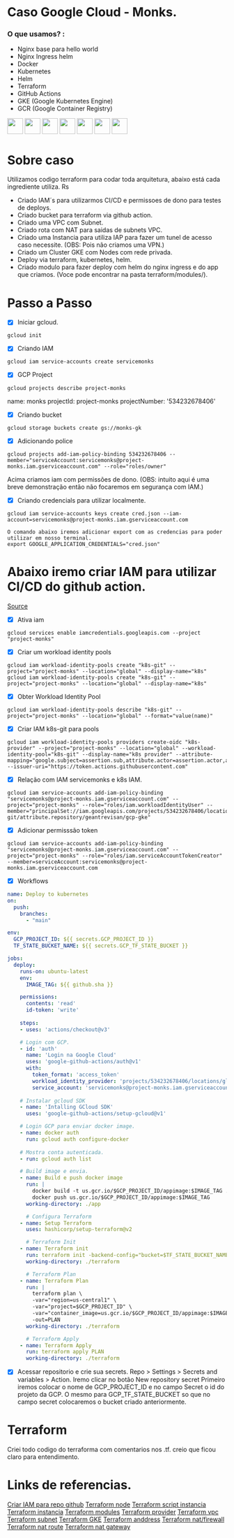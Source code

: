 # Caso Google Cloud - Monks.
### O que usamos? :
- Nginx base para hello world
- Nginx Ingress helm
- Docker
- Kubernetes
- Helm
- Terraform
- GitHub Actions
- GKE (Google Kubernetes Engine)
- GCR (Google Container Registry)

<p>
<img src="https://w7.pngwing.com/pngs/816/934/png-transparent-nginx-hd-logo-thumbnail.png" height="36" width="36" >
<img src="https://seeklogo.com/images/D/docker-logo-6D6F987702-seeklogo.com.png" height="36" width="36" >
<img src="https://juststickers.in/wp-content/uploads/2018/11/kubernetes-wordmark.png"  height="36" width="36" >
<img src="https://helm.sh/img/helm.svg"  height="36" width="36" >
<img src="https://www.gend.co/hs-fs/hubfs/gcp-logo-cloud.png?width=730&name=gcp-logo-cloud.png" height="36" >
<img src="https://miro.medium.com/v2/resize:fit:900/0*SM6gpc8GRfy65MmK.png" height="36" >
<img src="https://upload.wikimedia.org/wikipedia/commons/thumb/0/04/Terraform_Logo.svg/1280px-Terraform_Logo.svg.png" height="36" >
</p>

# Sobre caso
Utilizamos codigo terraform para codar toda arquitetura, abaixo está cada ingrediente utiliza. Rs
* Criado IAM´s para utilizarmos CI/CD e permissoes de dono para testes de deploys.
* Criado bucket para terraform via github action.
* Criado uma VPC com Subnet.
* Criado rota com NAT para saidas de subnets VPC.
* Criado uma Instancia para utiliza IAP para fazer um tunel de acesso caso necessite. (OBS: Pois não criamos uma VPN.) 
* Criado um Cluster GKE com Nodes com rede privada.
* Deploy via terraform, kubernetes, helm.
* Criado modulo para fazer deploy com helm do nginx ingress e do app que criamos. (Voce pode encontrar na pasta terraform/modules/).

# Passo a Passo
- [x] Iniciar gcloud.
```console
gcloud init
```

- [x] Criando IAM
```console
gcloud iam service-accounts create servicemonks
```

- [x] GCP Project
```console
gcloud projects describe project-monks
```

name: monks
projectId: project-monks
projectNumber: '534232678406'

- [x] Criando bucket
```console
gcloud storage buckets create gs://monks-gk
```

- [x] Adicionando police
```console
gcloud projects add-iam-policy-binding 534232678406 --member="serviceAccount:servicemonks@project-monks.iam.gserviceaccount.com" --role="roles/owner"
```
Acima criamos iam com permissões de dono. (OBS: intuito aqui é uma breve demonstração então não focaremos em segurança com IAM.)

- [x] Criando credencials para utilizar localmente.
```console
gcloud iam service-accounts keys create cred.json --iam-account=servicemonks@project-monks.iam.gserviceaccount.com
```

```console
O comando abaixo iremos adicionar export com as credencias para poder utilizar em nosso terminal.
export GOOGLE_APPLICATION_CREDENTIALS="cred.json"
```

# Abaixo iremo criar IAM para utilizar CI/CD do github action.
[Source](https://medium.com/@irem.ertuerk/iac-with-github-actions-for-google-cloud-platform-bc28f1c4b0c7)

- [X] Ativa iam
```console
gcloud services enable iamcredentials.googleapis.com --project "project-monks"
```
- [x] Criar um workload identity pools
```console
gcloud iam workload-identity-pools create "k8s-git" --project="project-monks" --location="global" --display-name="k8s"
gcloud iam workload-identity-pools create "k8s-git" --project="project-monks" --location="global" --display-name="k8s"
```

- [x] Obter Workload Identity Pool
```console
gcloud iam workload-identity-pools describe "k8s-git" --project="project-monks" --location="global" --format="value(name)"
```

- [x] Criar IAM k8s-git para pools
```console
gcloud iam workload-identity-pools providers create-oidc "k8s-provider" --project="project-monks" --location="global" --workload-identity-pool="k8s-git" --display-name="k8s provider" --attribute-mapping="google.subject=assertion.sub,attribute.actor=assertion.actor,attribute.repository=assertion.repository" --issuer-uri="https://token.actions.githubusercontent.com"
```

- [x] Relação com IAM servicemonks e k8s IAM.
```console
gcloud iam service-accounts add-iam-policy-binding "servicemonks@project-monks.iam.gserviceaccount.com" --project="project-monks" --role="roles/iam.workloadIdentityUser" --member="principalSet://iam.googleapis.com/projects/534232678406/locations/global/workloadIdentityPools/k8s-git/attribute.repository/geantrevisan/gcp-gke"

```

- [x] Adicionar permisssão token
```console
gcloud iam service-accounts add-iam-policy-binding "servicemonks@project-monks.iam.gserviceaccount.com" --project="project-monks" --role="roles/iam.serviceAccountTokenCreator" --member=serviceAccount:servicemonks@project-monks.iam.gserviceaccount.com
```

- [x] Workflows
```yaml
name: Deploy to kubernetes
on:
  push:
    branches:
      - "main"

env:
  GCP_PROJECT_ID: ${{ secrets.GCP_PROJECT_ID }}
  TF_STATE_BUCKET_NAME: ${{ secrets.GCP_TF_STATE_BUCKET }}

jobs:
  deploy:
    runs-on: ubuntu-latest
    env:
      IMAGE_TAG: ${{ github.sha }}

    permissions:
      contents: 'read'
      id-token: 'write'
    
    steps:
    - uses: 'actions/checkout@v3'

    # Login com GCP.
    - id: 'auth'
      name: 'Login na Google Cloud'
      uses: 'google-github-actions/auth@v1'
      with:
        token_format: 'access_token'
        workload_identity_provider: 'projects/534232678406/locations/global/workloadIdentityPools/k8s-git/providers/k8s-provider'
        service_account: 'servicemonks@project-monks.iam.gserviceaccount.com'
        
    # Instalar gcloud SDK
    - name: 'Intalling GCloud SDK'
      uses: 'google-github-actions/setup-gcloud@v1'

    # Login GCP para enviar docker image.
    - name: docker auth
      run: gcloud auth configure-docker
    
    # Mostra conta autenticada.
    - run: gcloud auth list

    # Build image e envia.
    - name: Build e push docker image
      run: |
        docker build -t us.gcr.io/$GCP_PROJECT_ID/appimage:$IMAGE_TAG .
        docker push us.gcr.io/$GCP_PROJECT_ID/appimage:$IMAGE_TAG
      working-directory: ./app

      # Configura Terraform
    - name: Setup Terraform
      uses: hashicorp/setup-terraform@v2

      # Terraform Init
    - name: Terraform init
      run: terraform init -backend-config="bucket=$TF_STATE_BUCKET_NAME" -backend-config="prefix=test"
      working-directory: ./terraform

      # Terraform Plan
    - name: Terraform Plan
      run: |
        terraform plan \
        -var="region=us-central1" \
        -var="project=$GCP_PROJECT_ID" \
        -var="container_image=us.gcr.io/$GCP_PROJECT_ID/appimage:$IMAGE_TAG" \
        -out=PLAN
      working-directory: ./terraform

      # Terraform Apply
    - name: Terraform Apply
      run: terraform apply PLAN
      working-directory: ./terraform
```

- [x] Acessar repositorio e crie sua secrets.
Repo > Settings > Secrets and variables > Action.
Iremo clicar no botão New repository secret
Primeiro iremos colocar o nome de GCP_PROJECT_ID e no campo Secret o id do projeto da GCP.
O mesmo para GCP_TF_STATE_BUCKET so que no campo secret colocaremos o bucket criado anteriormente.

# Terraform
Criei todo codigo do terraforma com comentarios nos .tf. creio que ficou claro para entendimento.

# Links de referencias.

[Criar IAM para repo github](https://medium.com/@irem.ertuerk/iac-with-github-actions-for-google-cloud-platform-bc28f1c4b0c7)
[Terraform node](https://registry.terraform.io/providers/hashicorp/google/latest/docs/resources/container_node_pool.html)
[Terraform script instancia](https://fabianlee.org/2021/05/28/terraform-invoking-a-startup-script-for-a-gce-google_compute_instance/)
[Terraform instancia](https://registry.terraform.io/providers/hashicorp/google/latest/docs/resources/compute_instance)
[Terraform modules](https://developer.hashicorp.com/terraform/language/modules/develop/structure)
[Terraform provider](https://registry.terraform.io/providers/Twingate/twingate/latest/docs/guides/gke-helm-provider-deployment-guide)
[Terraform vpc](https://registry.terraform.io/providers/hashicorp/google/latest/docs/resources/compute_network)
[Terraform subnet](https://registry.terraform.io/providers/hashicorp/google/latest/docs/resources/compute_subnetwork)
[Terraform GKE](https://registry.terraform.io/providers/hashicorp/google/latest/docs/resources/container_cluster)
[Terraform anddress](https://registry.terraform.io/providers/hashicorp/google/latest/docs/resources/compute_address.html)
[Terraform nat/firewall](https://registry.terraform.io/providers/hashicorp/google/latest/docs/resources/compute_router_nat)
[Terraform nat route](https://registry.terraform.io/providers/hashicorp/google/latest/docs/resources/compute_router_nat)
[Terraform nat gateway](https://registry.terraform.io/modules/terraform-google-modules/cloud-nat/google/1.4.0?utm_content=documentLink&utm_medium=Visual+Studio+Code&utm_source=terraform-ls)